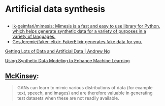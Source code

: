 # Artificial data synthesis

## 

* [lk-geimfari/mimesis: Mimesis is a fast and easy to use library for Python, which helps generate synthetic data for a variety of purposes in a variety of languages.](https://github.com/lk-geimfari/mimesis)
* [GesJeremie/faker-elixir: FakerElixir generates fake data for you.](https://github.com/GesJeremie/faker-elixir)

[Getting Lots of Data and Artificial Data \| Andrew Ng](https://www.coursera.org/learn/machine-learning/lecture/K0XQT/getting-lots-of-data-and-artificial-data)

[Using Synthetic Data Modeling to Enhance Machine Learning](https://engineering.salesforce.com/using-synthetic-data-modeling-to-enhance-machine-learning-675175beed45)





## [McKinsey](https://www.mckinsey.com/featured-insights/artificial-intelligence/notes-from-the-ai-frontier-applications-and-value-of-deep-learning):

> GANs can learn to mimic various distributions of data \(for example text, speech, and images\) and are therefore valuable in generating test datasets when these are not readily available.

